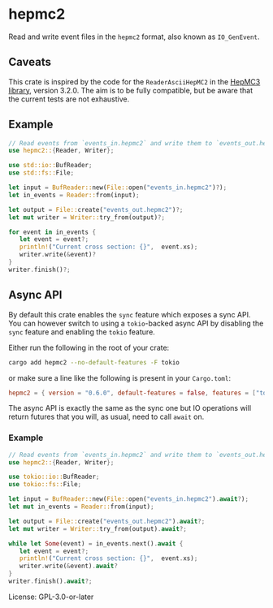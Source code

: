 # hepmc2

Read and write event files in the `hepmc2` format, also known as
`IO_GenEvent`.

## Caveats

This crate is inspired by the code for the `ReaderAsciiHepMC2` in the
[HepMC3 library](https://gitlab.cern.ch/hepmc/HepMC3), version
3.2.0. The aim is to be fully compatible, but be aware that the
current tests are not exhaustive.

## Example

```rust
// Read events from `events_in.hepmc2` and write them to `events_out.hepmc2`
use hepmc2::{Reader, Writer};

use std::io::BufReader;
use std::fs::File;

let input = BufReader::new(File::open("events_in.hepmc2")?);
let in_events = Reader::from(input);

let output = File::create("events_out.hepmc2")?;
let mut writer = Writer::try_from(output)?;

for event in in_events {
   let event = event?;
   println!("Current cross section: {}",  event.xs);
   writer.write(&event)?
}
writer.finish()?;
```

## Async API

By default this crate enables the `sync` feature which exposes a sync API. You
can however switch to using a `tokio`-backed async API by disabling the `sync`
feature and enabling the `tokio` feature.

Either run the following in the root of your crate:

```sh
cargo add hepmc2 --no-default-features -F tokio
```

or make sure a line like the following is present in your `Cargo.toml`:

```toml
hepmc2 = { version = "0.6.0", default-features = false, features = ["tokio"] }
```

The async API is exactly the same as the sync one but IO operations will return
futures that you will, as usual, need to call `await` on.

### Example

```rust
// Read events from `events_in.hepmc2` and write them to `events_out.hepmc2`
use hepmc2::{Reader, Writer};

use tokio::io::BufReader;
use tokio::fs::File;

let input = BufReader::new(File::open("events_in.hepmc2").await?);
let mut in_events = Reader::from(input);

let output = File::create("events_out.hepmc2").await?;
let mut writer = Writer::try_from(output).await?;

while let Some(event) = in_events.next().await {
   let event = event?;
   println!("Current cross section: {}",  event.xs);
   writer.write(&event).await?
}
writer.finish().await?;
```

License: GPL-3.0-or-later
